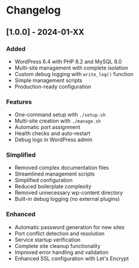# Changelog

## [1.0.0] - 2024-01-XX

### Added
- WordPress 6.4 with PHP 8.2 and MySQL 8.0
- Multi-site management with complete isolation
- Custom debug logging with `write_log()` function
- Simple management scripts
- Production-ready configuration

### Features
- One-command setup with `./setup.sh`
- Multi-site creation with `./manage.sh`
- Automatic port assignment
- Health checks and auto-restart
- Debug logs in WordPress admin

### Simplified
- Removed complex documentation files
- Streamlined management scripts
- Simplified configuration
- Reduced boilerplate complexity
- Removed unnecessary wp-content directory
- Built-in debug logging (no external plugins)

### Enhanced
- Automatic password generation for new sites
- Port conflict detection and resolution
- Service startup verification
- Complete site cleanup functionality
- Improved error handling and validation
- Enhanced SSL configuration with Let's Encrypt